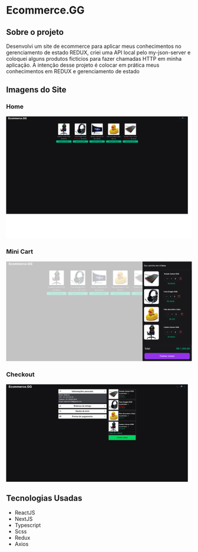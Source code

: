 # Ecommerce.GG
## Sobre o projeto

Desenvolvi um site de ecommerce para aplicar meus conhecimentos no gerenciamento de estado REDUX, criei uma API local pelo my-json-server e coloquei alguns produtos ficticios para fazer chamadas HTTP em minha aplicação.
A intenção desse projeto é colocar em prática meus conhecimentos em REDUX e gerenciamento de estado
## Imagens do Site

### Home

![Captura de tela da Home](./src/images/home.png)

### Mini Cart

![Captura de tela do mini cart](./src/images/minicart.png)

### Checkout

![Captura de tela do checkout](./src/images/checkout.png)

## Tecnologias Usadas

 * ReactJS
 * NextJS
 * Typescript
 * Scss
 * Redux
 * Axios

